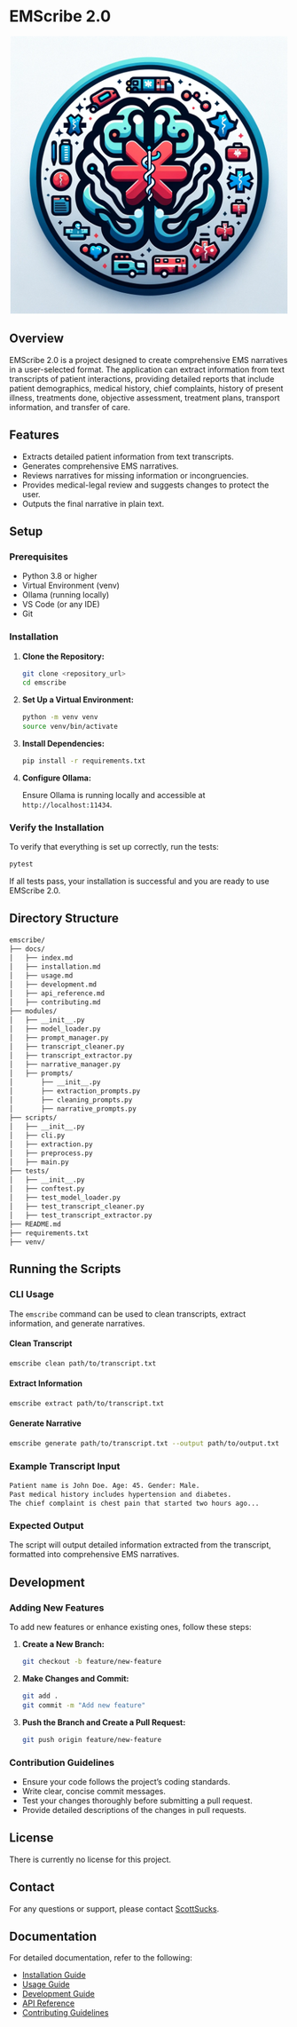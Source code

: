 # EMScribe 2.0

<p align="center">
  <img src="images/emscribe_logo.png" alt="EMScribe Logo" width="500" />
</p>

## Overview

EMScribe 2.0 is a project designed to create comprehensive EMS narratives in a user-selected format. The application can extract information from text transcripts of patient interactions, providing detailed reports that include patient demographics, medical history, chief complaints, history of present illness, treatments done, objective assessment, treatment plans, transport information, and transfer of care.

## Features

- Extracts detailed patient information from text transcripts.
- Generates comprehensive EMS narratives.
- Reviews narratives for missing information or incongruencies.
- Provides medical-legal review and suggests changes to protect the user.
- Outputs the final narrative in plain text.

## Setup

### Prerequisites

- Python 3.8 or higher
- Virtual Environment (venv)
- Ollama (running locally)
- VS Code (or any IDE)
- Git

### Installation

1. **Clone the Repository:**

   ```bash
   git clone <repository_url>
   cd emscribe
   ```

2. **Set Up a Virtual Environment:**

   ```bash
   python -m venv venv
   source venv/bin/activate
   ```

3. **Install Dependencies:**

   ```bash
   pip install -r requirements.txt
   ```

4. **Configure Ollama:**

   Ensure Ollama is running locally and accessible at `http://localhost:11434`.

### Verify the Installation

To verify that everything is set up correctly, run the tests:

```bash
pytest
```

If all tests pass, your installation is successful and you are ready to use EMScribe 2.0.

## Directory Structure

```plaintext
emscribe/
├── docs/
│   ├── index.md
│   ├── installation.md
│   ├── usage.md
│   ├── development.md
│   ├── api_reference.md
│   ├── contributing.md
├── modules/
│   ├── __init__.py
│   ├── model_loader.py
│   ├── prompt_manager.py
│   ├── transcript_cleaner.py
│   ├── transcript_extractor.py
│   ├── narrative_manager.py
│   ├── prompts/
│       ├── __init__.py
│       ├── extraction_prompts.py
│       ├── cleaning_prompts.py
│       ├── narrative_prompts.py
├── scripts/
│   ├── __init__.py
│   ├── cli.py
│   ├── extraction.py
│   ├── preprocess.py
│   ├── main.py
├── tests/
│   ├── __init__.py
│   ├── conftest.py
│   ├── test_model_loader.py
│   ├── test_transcript_cleaner.py
│   ├── test_transcript_extractor.py
├── README.md
├── requirements.txt
├── venv/
```

## Running the Scripts

### CLI Usage

The `emscribe` command can be used to clean transcripts, extract information, and generate narratives.

#### Clean Transcript

```bash
emscribe clean path/to/transcript.txt
```

#### Extract Information

```bash
emscribe extract path/to/transcript.txt
```

#### Generate Narrative

```bash
emscribe generate path/to/transcript.txt --output path/to/output.txt
```

### Example Transcript Input

```plaintext
Patient name is John Doe. Age: 45. Gender: Male. 
Past medical history includes hypertension and diabetes. 
The chief complaint is chest pain that started two hours ago...
```

### Expected Output

The script will output detailed information extracted from the transcript, formatted into comprehensive EMS narratives.

## Development

### Adding New Features

To add new features or enhance existing ones, follow these steps:

1. **Create a New Branch:**

   ```bash
   git checkout -b feature/new-feature
   ```

2. **Make Changes and Commit:**

   ```bash
   git add .
   git commit -m "Add new feature"
   ```

3. **Push the Branch and Create a Pull Request:**

   ```bash
   git push origin feature/new-feature
   ```

### Contribution Guidelines

- Ensure your code follows the project’s coding standards.
- Write clear, concise commit messages.
- Test your changes thoroughly before submitting a pull request.
- Provide detailed descriptions of the changes in pull requests.

## License

There is currently no license for this project.

## Contact

For any questions or support, please contact [ScottSucks](https://github.com/ScottSucksAtProgramming).

## Documentation

For detailed documentation, refer to the following:

- [Installation Guide](docs/installation.md)
- [Usage Guide](docs/usage.md)
- [Development Guide](docs/development.md)
- [API Reference](docs/api_reference.md)
- [Contributing Guidelines](docs/contributing.md)